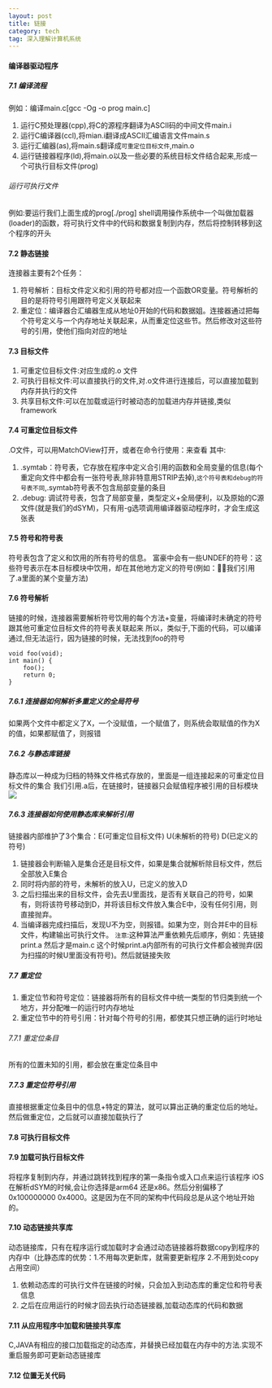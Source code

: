 ```yaml
---
layout: post
title: 链接
category: tech
tag: 深入理解计算机系统
--- 
```


#### 编译器驱动程序

##### 7.1 编译流程
例如：编译main.c[gcc -Og -o prog main.c]
1. 运行C预处理器(cpp),将C的源程序翻译为ASCII码的中间文件main.i
2. 运行C编译器(ccl),将mian.i翻译成ASCII汇编语言文件main.s
3. 运行汇编器(as),将main.s翻译成`可重定位目标文件`,main.o
4. 运行链接器程序(ld),将main.o以及一些必要的系统目标文件结合起来,形成一个可执行目标文件(prog)

###### 运行可执行文件
例如:要运行我们上面生成的prog[./prog]
shell调用操作系统中一个叫做加载器(loader)的函数，将可执行文件中的代码和数据复制到内存，然后将控制转移到这个程序的开头


#### 7.2 静态链接
连接器主要有2个任务：
1. 符号解析：目标文件定义和引用的符号都对应一个函数OR变量。符号解析的目的是将符号引用跟符号定义关联起来
2. 重定位：编译器合汇编器生成从地址0开始的代码和数据姐。连接器通过把每个符号定义与一个内存地址关联起来，从而重定位这些节。然后修改对这些符号的引用，使他们指向对应的地址

#### 7.3 目标文件
1. 可重定位目标文件:对应生成的.o 文件
2. 可执行目标文件:可以直接执行的文件,对.o文件进行连接后，可以直接加载到内存并执行的文件
3. 共享目标文件:可以在加载或运行时被动态的加载进内存并链接,类似framework

#### 7.4 可重定位目标文件
.O文件，可以用MatchOView打开，或者在命令行使用：来查看
其中:
1. .symtab：符号表，它存放在程序中定义合引用的函数和全局变量的信息(每个重定向文件中都会有一张符号表,除非特意用STRIP去掉),`这个符号表和debug的符号表不同`,.symtab符号表不包含局部变量的条目
2. .debug: 调试符号表，包含了局部变量，类型定义+全局便利，以及原始的C源文件(就是我们的dSYM)，只有用-g选项调用编译器驱动程序时，才会生成这张表

#### 7.5 符号和符号表
符号表包含了定义和饮用的所有符号的信息。
富豪中会有一些UNDEF的符号：这些符号表示在本目标模块中饮用，却在其他地方定义的符号(例如：我们引用了.a里面的某个变量方法)


#### 7.6 符号解析
链接的时候，连接器需要解析符号饮用的每个方法+变量，将编译时未确定的符号跟其他可重定位目标文件的符号表关联起来
所以，类似于,下面的代码，可以编译通过,但无法运行，因为链接的时候，无法找到foo的符号

```
void foo(void);
int main() {
    foo();
    return 0;
}
```

##### 7.6.1 连接器如何解析多重定义的全局符号
如果两个文件中都定义了X，一个没赋值，一个赋值了，则系统会取赋值的作为X的值，如果都赋值了，则报错

##### 7.6.2 与静态库链接
静态库以一种成为归档的特殊文件格式存放的，里面是一组连接起来的可重定位目标文件的集合
我们引用.a后，在链接时，链接器只会赋值程序被引用的目标模块
![](http://7xjcm6.com1.z0.glb.clouddn.com/%E5%B1%8F%E5%B9%95%E5%BF%AB%E7%85%A7%202018-08-16%20%E4%B8%8B%E5%8D%8810.57.41.png)

##### 7.6.3 连接器如何使用静态库来解析引用
链接器内部维护了3个集合：E(可重定位目标文件) U(未解析的符号) D(已定义的符号)
1. 链接器会判断输入是集合还是目标文件，如果是集合就解析除目标文件，然后全部放入E集合
2. 同时将内部的符号，未解析的放入U，已定义的放入D
3. 之后扫描出来的目标文件，会先去U里面找，是否有关联自己的符号，如果有，则将该符号移动到D，并将该目标文件放入集合E中，没有任何引用，则直接抛弃。
4. 当编译器完成扫描后，发现U不为空，则报错。如果为空，则合并E中的目标文件，构建输出可执行文件。
`注意`:这种算法严重依赖先后顺序，例如：先链接print.a 然后才是main.c 这个时候print.a内部所有的可执行文件都会被抛弃(因为扫描的时候U里面没有符号)。然后就链接失败


##### 7.7 重定位
1. 重定位节和符号定位：链接器将所有的目标文件中统一类型的节归类到统一个地方，并分配唯一的运行时内存地址
2. 重定位节中的符号引用：针对每个符号的引用，都使其只想正确的运行时地址

###### 7.7.1 重定位条目
所有的位置未知的引用，都会放在重定位条目中

##### 7.7.3 重定位符号引用
直接根据重定位条目中的信息+特定的算法，就可以算出正确的重定位后的地址。然后做重定位，之后就可以直接加载执行了

#### 7.8 可执行目标文件

#### 7.9 加载可执行目标文件
将程序复制到内存，并通过跳转找到程序的第一条指令或入口点来运行该程序
iOS在解析dSYM的时候,会让你选择是arm64 还是x86。然后分别偏移了0x100000000 0x4000。这是因为在不同的架构中代码段总是从这个地址开始的。

#### 7.10 动态链接共享库
动态链接库，只有在程序运行或加载时才会通过动态链接器将数据copy到程序的内存中（比静态库的优势：1.不用每次更新库，就需要更新程序 2.不用到处copy占用空间）
1. 依赖动态库的可执行文件在链接的时候，只会加入到动态库的重定位和符号表信息
2. 之后在应用运行的时候才回去执行动态链接器,加载动态库的代码和数据

#### 7.11 从应用程序中加载和链接共享库
C,JAVA有相应的接口加载指定的动态库，并替换已经加载在内存中的方法.实现不重启服务即可更新动态链接库

#### 7.12 位置无关代码
